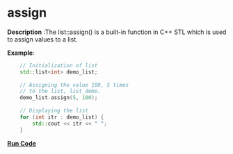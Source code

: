 # assign

**Description** :The list::assign() is a built-in function in C++ STL which is used to assign values to a list.

**Example**:
```cpp
    // Initialization of list 
    std::list<int> demo_list; 
  
    // Assigning the value 100, 5 times 
    // to the list, list_demo. 
    demo_list.assign(5, 100); 
  
    // Displaying the list 
    for (int itr : demo_list) { 
        std::cout << itr << " "; 
    } 

```
**[Run Code](https://rextester.com/UMFNZM11115)**
